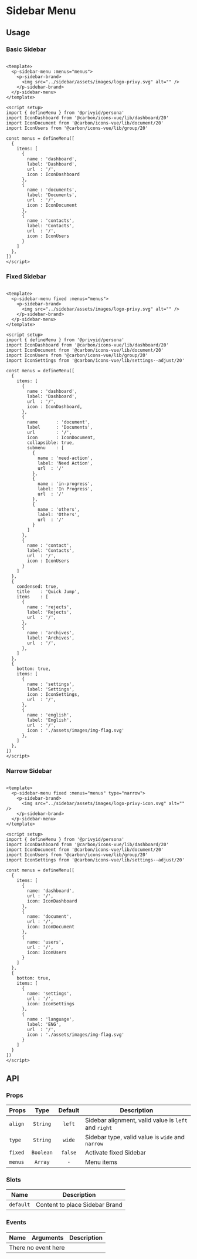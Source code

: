 <script setup>
  import pSidebarMenu from './SidebarMenu.vue'
  import { ref } from 'vue-demi'
  import pSidebarBrand from '../sidebar/SidebarBrand.vue'
  import { defineMenu } from './use-sidebar-menu'
  import IconDashboard from '@carbon/icons-vue/lib/dashboard/20'
  import IconDocument from '@carbon/icons-vue/lib/document/20'
  import IconUsers from '@carbon/icons-vue/lib/group/20'
  import IconSettings from '@carbon/icons-vue/lib/settings--adjust/20'
  import IconEN from './assets/images/img-flag.svg'

  const basic = defineMenu([
    {
      items: [
        {
          name : 'dashboard',
          label: 'Dashboard',
          url  : '/',
          icon : IconDashboard
        },
        {
          name : 'documents',
          label: 'Documents',
          url  : '/',
          icon : IconDocument
        },
        {
          name : 'contacts',
          label: 'Contacts',
          url  : '/',
          icon : IconUsers
        }
      ]
    },
  ])

  const fixed = defineMenu([
    {
      items: [
        {
          name : 'dashboard',
          label: 'Dashboard',
          url  : '/',
          icon : IconDashboard,
        },
        {
          name       : 'document',
          label      : 'Documents',
          url        : '/',
          icon       : IconDocument,
          collapsible: true,
          submenu    : [
            {
              name : 'need-action',
              label: 'Need Action',
              url  : '/'
            },
            {
              name : 'in-progress',
              label: 'In Progress',
              url  : '/'
            },
            {
              name : 'others',
              label: 'Others',
              url  : '/'
            }
          ]
        },
        {
          name : 'contact',
          label: 'Contacts',
          url  : '/',
          icon : IconUsers
        }
      ]
    },
    {
      condensed: true,
      title: 'Quick Jump',
      items: [
        {
          name : 'rejects',
          label: 'Rejects',
          url  : '/',
        },
        {
          name: 'archives',
          label: 'Archives',
          url: '/',
        },
      ]
    },
    {
      bottom: true,
      items: [
        {
          name : 'settings',
          label: 'Settings',
          icon : IconSettings,
          url  : '/',
        },
        {
          name : 'english',
          label: 'English',
          url  : '/',
          icon : IconEN
        },
      ]
    },
  ])

  const narrow = defineMenu([
    {
      items: [
        {
          name: 'dashboard',
          url : '/',
          icon: IconDashboard
        },
        {
          name: 'document',
          url : '/',
          icon: IconDocument
        },
        {
          name: 'users',
          url : '/',
          icon: IconUsers
        }
      ]
    },
    {
      bottom: true,
      items : [
        {
          name: 'settings',
          url : '/',
          icon: IconSettings
        },
        {
          name : 'language',
          label: 'ENG',
          url  : '/',
          icon : IconEN,
        }
      ]
    }
  ])
</script>
<style scoped lang="postcss">
  .preview {
    @apply block h-[28rem] overflow-hidden;

    &.higher {
      @apply h-[35rem];
    }

    .sidebar--fixed {
      @apply absolute;
    }
  }
</style>

# Sidebar Menu

## Usage

### Basic Sidebar

<preview class="flex-col gap-2">
  <p-sidebar-menu :menus="basic">
    <p-sidebar-brand>
      <img src="../sidebar/assets/images/logo-privy.svg" alt="" />
    </p-sidebar-brand>
  </p-sidebar-menu>
</preview>

```vue
<template>
  <p-sidebar-menu :menus="menus">
    <p-sidebar-brand>
      <img src="../sidebar/assets/images/logo-privy.svg" alt="" />
    </p-sidebar-brand>
  </p-sidebar-menu>
</template>

<script setup>
import { defineMenu } from '@privyid/persona'
import IconDashboard from '@carbon/icons-vue/lib/dashboard/20'
import IconDocument from '@carbon/icons-vue/lib/document/20'
import IconUsers from '@carbon/icons-vue/lib/group/20'

const menus = defineMenu([
  {
    items: [
      {
        name : 'dashboard',
        label: 'Dashboard',
        url  : '/',
        icon : IconDashboard
      },
      {
        name : 'documents',
        label: 'Documents',
        url  : '/',
        icon : IconDocument
      },
      {
        name : 'contacts',
        label: 'Contacts',
        url  : '/',
        icon : IconUsers
      }
    ]
  },
])
</script>
```

### Fixed Sidebar

<preview class="flex-col gap-2 higher">
  <p-sidebar-menu fixed :menus="fixed">
    <p-sidebar-brand>
      <img src="../sidebar/assets/images/logo-privy.svg" alt="" />
    </p-sidebar-brand>
  </p-sidebar-menu>
</preview>

```vue
<template>
  <p-sidebar-menu fixed :menus="menus">
    <p-sidebar-brand>
      <img src="../sidebar/assets/images/logo-privy.svg" alt="" />
    </p-sidebar-brand>
  </p-sidebar-menu>
</template>

<script setup>
import { defineMenu } from '@privyid/persona'
import IconDashboard from '@carbon/icons-vue/lib/dashboard/20'
import IconDocument from '@carbon/icons-vue/lib/document/20'
import IconUsers from '@carbon/icons-vue/lib/group/20'
import IconSettings from '@carbon/icons-vue/lib/settings--adjust/20'

const menus = defineMenu([
  {
    items: [
      {
        name : 'dashboard',
        label: 'Dashboard',
        url  : '/',
        icon : IconDashboard,
      },
      {
        name       : 'document',
        label      : 'Documents',
        url        : '/',
        icon       : IconDocument,
        collapsible: true,
        submenu    : [
          {
            name : 'need-action',
            label: 'Need Action',
            url  : '/'
          },
          {
            name : 'in-progress',
            label: 'In Progress',
            url  : '/'
          },
          {
            name : 'others',
            label: 'Others',
            url  : '/'
          }
        ]
      },
      {
        name : 'contact',
        label: 'Contacts',
        url  : '/',
        icon : IconUsers
      }
    ]
  },
  {
    condensed: true,
    title    : 'Quick Jump',
    items    : [
      {
        name : 'rejects',
        label: 'Rejects',
        url  : '/',
      },
      {
        name : 'archives',
        label: 'Archives',
        url  : '/',
      },
    ]
  },
  {
    bottom: true,
    items: [
      {
        name : 'settings',
        label: 'Settings',
        icon : IconSettings,
        url  : '/',
      },
      {
        name : 'english',
        label: 'English',
        url  : '/',
        icon : './assets/images/img-flag.svg'
      },
    ]
  },
])
</script>
```

### Narrow Sidebar

<preview class="flex-col gap-2 higher">
  <p-sidebar-menu fixed :menus="narrow" type="narrow">
    <p-sidebar-brand>
      <img src="../sidebar/assets/images/logo-privy-icon.svg" alt="" />
    </p-sidebar-brand>
  </p-sidebar-menu>
</preview>

```vue
<template>
  <p-sidebar-menu fixed :menus="menus" type="narrow">
    <p-sidebar-brand>
      <img src="../sidebar/assets/images/logo-privy-icon.svg" alt="" />
    </p-sidebar-brand>
  </p-sidebar-menu>
</template>

<script setup>
import { defineMenu } from '@privyid/persona'
import IconDashboard from '@carbon/icons-vue/lib/dashboard/20'
import IconDocument from '@carbon/icons-vue/lib/document/20'
import IconUsers from '@carbon/icons-vue/lib/group/20'
import IconSettings from '@carbon/icons-vue/lib/settings--adjust/20'

const menus = defineMenu([
  {
    items: [
      {
        name: 'dashboard',
        url : '/',
        icon: IconDashboard
      },
      {
        name: 'document',
        url : '/',
        icon: IconDocument
      },
      {
        name: 'users',
        url : '/',
        icon: IconUsers
      }
    ]
  },
  {
    bottom: true,
    items: [
      {
        name: 'settings',
        url : '/',
        icon: IconSettings
      },
      {
        name : 'language',
        label: 'ENG',
        url  : '/',
        icon : './assets/images/img-flag.svg'
      }
    ]
  }
])
</script>
```

## API

### Props

| Props          |   Type    | Default     | Description                                                       |
|----------------|:---------:|:-----------:|-------------------------------------------------------------------|
| `align`        | `String`  | `left`      | Sidebar alignment, valid value is `left` and `right`              |
| `type`         | `String`  | `wide`      | Sidebar type, valid value is `wide` and `narrow`                  |
| `fixed`        | `Boolean` | `false`     | Activate fixed Sidebar                                            |
| `menus`        | `Array`   | `-`         | Menu items                                                        |

### Slots

| Name             | Description                                             |
|------------------|---------------------------------------------------------|
| `default`        | Content to place Sidebar Brand                          |

### Events

<table>
  <thead>
    <tr>
      <th>Name</th>
      <th>Arguments</th>
      <th>Description</th>
    </tr>
  </thead>
  <tbody>
    <tr>
      <td colspan="3" class="text-center">There no event here</td>
    </tr>
  </tbody>
</table>
